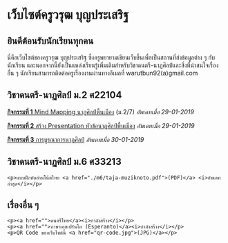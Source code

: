 เว็บไซต์ครูวรุฒ บุญประเสริฐ
=====================
</head>
<body>

<div id="caxa-alta"></div>

<div id="paje-prima">
<div class="colona">
<h2>ยินดีต้อนรับนักเรียนทุกคน</h2>
	<p>นี่คือเว็บไซต์ของครูวรุฒ บุญประเสริฐ ซึ่งครูพยายามเขียนเว็บขึ้นเพื่อเป็นสถานที่ส่งข้อมูลต่าง ๆ กับนักเรียน และนอกจากนี้ยังเป็นแหล่งเรียนรู้เพิ่มเติมสำหรับวิชาดนตรี-นาฏศิลป์และสิ่งที่น่าสนใจเรื่องอื่น ๆ นักเรียนสามารถติดต่อครูเรื่องงานผ่านทางอีเมลที่ warutbun92(a)gmail.com</p>

<h2>วิชาดนตรี-นาฏศิลป์ ม.2 ศ22104</h2>
	<p><a href="./m2/mind-mapping.html"><b>กิจกรรมที่ 1</b> Mind Mapping นาฏศิลป์พื้นเมือง</a> (ม.2/7) <i>อัพเดทเมื่อ 29-01-2019</i></p>
	<p><a href="./m2/hejmtaskoj.html"><b>กิจกรรมที่ 2</b> สร้าง Presentation หัวข้อนาฏศิลป์พื้นเมือง</a> <i>อัพเดทเมื่อ 29-01-2019</i></p>
	<p><a href="./m2/integration.html"><b>กิจกรรมที่ 3</b> การบูรณาการนาฏศิลป์</a> <i>อัพเดทเมื่อ 30-01-2019</i></p>


<div class="colona">
<h2>วิชาดนตรี-นาฏศิลป์ ม.6 ศ33213</h2>

	<p>แบบฝึกหัดอ่านโน้ตไทย <a href="./m6/taja-muziknoto.pdf">(PDF)</a> <i>อัพเดทล่าสุด</i></p>

<h2>เรื่องอื่น ๆ </h2>

	<p><a href="">ดนตรีไทย</a><i>กำลังสร้าง</i></p>
	<p><a href="">ภาษาเอสเปรันโต (Esperanto)</a><i>กำลังสร้าง</i></p>
	<p>QR Code ของเว็บไซต์นี้ <a href="qr-code.jpg">(JPG)</a></p>
